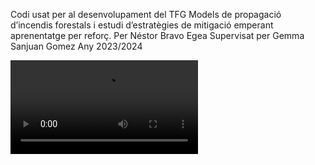 Codi usat per al desenvolupament del TFG Models de propagació d’incendis forestals i estudi d’estratègies de mitigació emperant aprenentatge per reforç.
Per Néstor Bravo Egea
Supervisat per Gemma Sanjuan Gomez 
Any 2023/2024 


![Animation](./anim/Exit3.avi)
